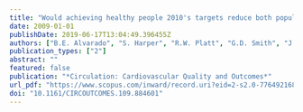 ```yaml
---
title: "Would achieving healthy people 2010's targets reduce both population levels and social disparities in heart disease?"
date: 2009-01-01
publishDate: 2019-06-17T13:04:49.396455Z
authors: ["B.E. Alvarado", "S. Harper", "R.W. Platt", "G.D. Smith", "J. Lynch"]
publication_types: ["2"]
abstract: ""
featured: false
publication: "*Circulation: Cardiovascular Quality and Outcomes*"
url_pdf: "https://www.scopus.com/inward/record.uri?eid=2-s2.0-77649216836&doi=10.1161%2fCIRCOUTCOMES.109.884601&partnerID=40&md5=c049cf005ad6ec94a2a824e948b1d56a"
doi: "10.1161/CIRCOUTCOMES.109.884601"
---
```


